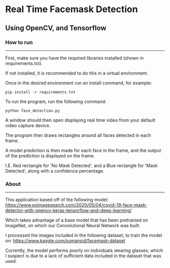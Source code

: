 # Real Time Facemask Detection
## Using OpenCV, and Tensorflow
### How to run
---
First, make sure you have the required libraries installed (shown in requirements.txt).

If not installed, it is recommended to do this in a virtual environment.

Once in the desired environment run an install command, for example:
```
pip install -r requirements.txt
```

To run the program, run the following command:
```
python face_detection.py
```
A window should then open displaying real time video from your default video capture device.

The program then draws rectangles around all faces detected in each frame.

A model prediction is then made for each face in the frame, and the output of the prediction is displayed on the frame.

I.E. Red rectangle for 'No Mask Detected', and a Blue rectangle for 'Mask Detected', along with a confidence percentage.

### About
---
This application based off of the following model:
https://www.pyimagesearch.com/2020/05/04/covid-19-face-mask-detector-with-opencv-keras-tensorflow-and-deep-learning/

Which takes advantage of a base model that has been pretrained on ImageNet, on which our Convolutional Neural Network was built.

I processed the images included in the following dataset, to train the model on:
https://www.kaggle.com/sumansid/facemask-dataset

Currently, the model performs poorly on individuals wearing glasses, which I suspect is due to a lack of sufficient data included in the dataset that was used.
